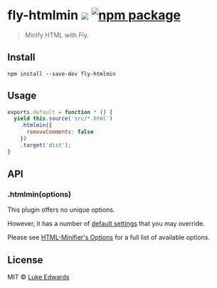 # fly-htmlmin [![][travis-badge]][travis-link] [![npm package][npm-ver-link]][npm-pkg-link]

> Minify HTML with Fly.

## Install

```
npm install --save-dev fly-htmlmin
```

## Usage

```js
exports.default = function * () {
  yield this.source('src/*.html')
    .htmlmin({
      removeComments: false
    })
    .target('dist');
}
```

## API

### .htmlmin(options)

This plugin offers no unique options. 

However, it has a number of [default settings](config.js) that you may override.

Please see [HTML-Minifier's Options](https://github.com/kangax/html-minifier#options-quick-reference) for a full list of available options.

## License

MIT © [Luke Edwards](https://lukeed.com)

[npm-pkg-link]: https://www.npmjs.org/package/fly-htmlmin
[npm-ver-link]: https://img.shields.io/npm/v/fly-htmlmin.svg?style=flat-square
[travis-link]:  https://travis-ci.org/lukeed/fly-htmlmin
[travis-badge]: http://img.shields.io/travis/lukeed/fly-htmlmin.svg?style=flat-square
